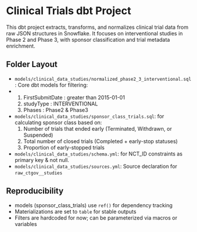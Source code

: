 # Clinical Trials dbt Project

This dbt project extracts, transforms, and normalizes clinical trial data from raw JSON structures in Snowflake. It focuses on interventional studies in Phase 2 and Phase 3, with sponsor classification and trial metadata enrichment.

## Folder Layout

- `models/clinical_data_studies/normalized_phase2_3_interventional.sql`: Core dbt models for filtering:
- 1. FirstSubmitDate : greater than 2015-01-01
  2. studyType       : INTERVENTIONAL
  3. Phases          : Phase2 & Phase3
- `models/clinical_data_studies/sponsor_class_trials.sql`: for calculating sponsor class based on:
  1. Number of trials that ended early (Terminated, Withdrawn, or Suspended)
  2. Total number of closed trials (Completed + early-stop statuses)
  3. Proportion of early-stopped trials 
- `models/clinical_data_studies/schema.yml`: for NCT_ID constraints as primary key & not null.
- `models/clinical_data_studies/sources.yml`: Source declaration for `raw_ctgov__studies`

## Reproducibility

- models (sponsor_class_trials) use `ref()` for dependency tracking
- Materializations are set to `table` for stable outputs
- Filters are hardcoded for now; can be parameterized via macros or variables


